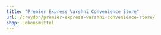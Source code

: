 ```yaml
---
title: "Premier Express Varshni Convenience Store"
url: /croydon/premier-express-varshni-convenience-store/
shop: Lebensmittel
---
```

